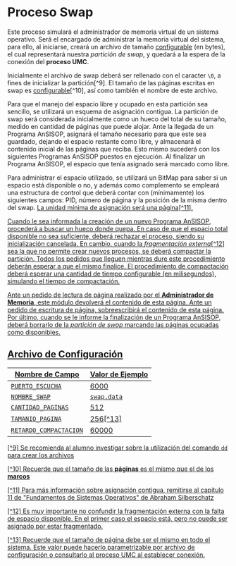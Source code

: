 # Proceso Swap

Este proceso simulará el administrador de memoria virtual de un sistema operativo. Será el encargado de administrar la memoria virtual del sistema, para ello, al iniciarse, creará un archivo de tamaño <u>configurable</u> (en bytes), el cual representará nuestra _partición de swap_, y quedará a la espera de la conexión del **proceso UMC**.

Inicialmente el archivo de swap deberá ser rellenado con el caracter `\0`, a fines de inicializar la partición[^9]. El tamaño de las páginas escritas en swap es <u>configurable</u>[^10], así como también el nombre de este archivo.

Para que el manejo del espacio libre y ocupado en esta partición sea sencillo, se utilizará un esquema de asignación contigua. La partición de swap será considerada inicialmente como un hueco del total de su tamaño, medido en cantidad de páginas que puede alojar. Ante la llegada de un Programa AnSISOP, asignará el tamaño necesario para que este sea guardado, dejando el espacio restante como libre, y almacenará el contenido inicial de las páginas que reciba. Esto mismo sucederá con los siguientes Programas AnSISOP puestos en ejecución. Al finalizar un Programa AnSISOP, el espacio que tenía asignado será marcado como libre.

Para administrar el espacio utilizado, se utilizará un BitMap para saber si un espacio está disponible o no, y además como complemento se empleará una estructura de control que deberá contar con (mínimamente) los siguientes campos: PID, número de página y la posición de la misma dentro del swap. <u>La unidad mínima de asignación será una página<u>[^11].

Cuando le sea informada la creación de un nuevo Programa AnSISOP, procederá a buscar un hueco donde quepa. En caso de que el espacio total disponible no sea suficiente, deberá rechazar el proceso, siendo su inicialización cancelada. En cambio, cuando la _fragmentación externa_[^12] sea la que no permite crear nuevos procesos, se deberá compactar la partición. Todos los pedidos que lleguen mientras dure este procedimiento deberán esperar a que el mismo finalice. El procedimiento de compactación deberá esperar una cantidad de tiempo <u>configurable</u> (en milisegundos), simulando el tiempo de compactación.

Ante un pedido de lectura de página realizado por el **Administrador de Memoria**, este módulo devolverá el contenido de esta página. Ante un pedido de escritura de página, sobreescribirá el contenido de esta página. Por último, cuando se le informe la finalización de un Programa AnSISOP, deberá borrarlo de la _partición de swap_ marcando las páginas ocupadas como disponibles.

## Archivo de Configuración

| Nombre de Campo | Valor de Ejemplo |
|-----------------|------------------|
| `PUERTO_ESCUCHA` | 6000 |
| `NOMBRE_SWAP` | `swap.data` |
| `CANTIDAD_PAGINAS` | 512 |
| `TAMANIO_PAGINA` | 256[^13] |
| `RETARDO_COMPACTACION` | 60000 |

[^9] Se recomienda al alumno investigar sobre la utilización del comando `dd` para crear los archivos

[^10] Recuerde que el tamaño de las **páginas** es el mismo que el de los **marcos**

[^11] Para más información sobre asignación contigua, remitirse al capítulo 11 de "Fundamentos de Sistemas Operativos" de Abraham Silberschatz

[^12] Es muy importante no confundir la fragmentación externa con la falta de espacio disponible. En el primer caso el espacio está, pero no puede ser asignado por estar fragmentado.

[^13] Recuerde que el tamaño de página debe ser el mismo en todo el sistema. Este valor puede hacerlo parametrizable por archivo de configuración o consultarlo al proceso UMC al establecer conexión.
